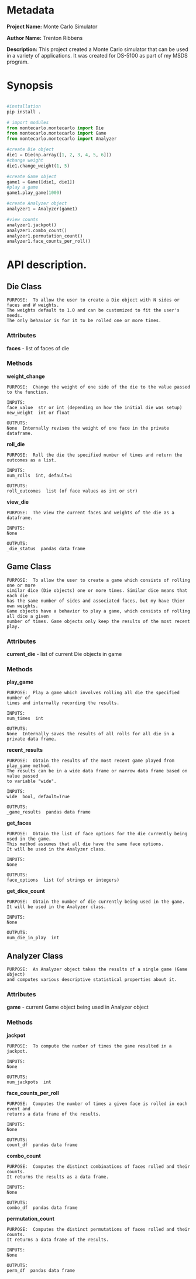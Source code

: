 # Metadata  
**Project Name:** Monte Carlo Simulator

**Author Name:** Trenton Ribbens

**Description:** This project created a Monte Carlo simulator that can be used in a variety of applications. It was created for DS-5100 as part of my MSDS program.

# Synopsis
```python

#installation
pip install .

# import modules
from montecarlo.montecarlo import Die
from montecarlo.montecarlo import Game
from montecarlo.montecarlo import Analyzer

#create Die object
die1 = Die(np.array([1, 2, 3, 4, 5, 6]))
#change weight
die1.change_weight(1, 5)

#create Game object
game1 = Game([die1, die1])
#play a game
game1.play_game(1000)

#create Analyzer object
analyzer1 = Analyzer(game1)

#view counts
analyzer1.jackpot()
analyzer1.combo_count()
analyzer1.permutation_count()
analyzer1.face_counts_per_roll()

```

# API description. 

## Die Class

    PURPOSE:  To allow the user to create a Die object with N sides or faces and W weights.
    The weights default to 1.0 and can be customized to fit the user's needs.
    The only behavior is for it to be rolled one or more times.

### Attributes

**faces** - list of faces of die

### Methods

**weight_change**
    
    PURPOSE:  Change the weight of one side of the die to the value passed to the function.

    INPUTS:  
    face_value  str or int (depending on how the initial die was setup)
    new_weight  int or float

    OUTPUTS:
    None  Internally revises the weight of one face in the private dataframe.

**roll_die**
    
    PURPOSE:  Roll the die the specified number of times and return the outcomes as a list.
        
    INPUTS:
    num_rolls  int, default=1

    OUTPUTS:
    roll_outcomes  list (of face values as int or str)

**view_die**

    PURPOSE:  The view the current faces and weights of the die as a dataframe.
        
    INPUTS:
    None

    OUTPUTS:
    _die_status  pandas data frame


## Game Class

    PURPOSE:  To allow the user to create a game which consists of rolling one or more
    similar dice (Die objects) one or more times. Similar dice means that each die
    has the same number of sides and associated faces, but my have thier own weights.
    Game objects have a behavior to play a game, which consists of rolling all dice a given
    number of times. Game objects only keep the results of the most recent play.

### Attributes

**current_die** - list of current Die objects in game

### Methods

**play_game**

    PURPOSE:  Play a game which involves rolling all die the specified number of 
    times and internally recording the results.
        
    INPUTS:
    num_times  int

    OUTPUTS:
    None  Internally saves the results of all rolls for all die in a private data frame.

**recent_results**

    PURPOSE:  Obtain the results of the most recent game played from play_game method.
    The results can be in a wide data frame or narrow data frame based on value passed 
    to variable "wide".

    INPUTS:
    wide  bool, default=True

    OUTPUTS:
    _game_results  pandas data frame
    
**get_faces**

    PURPOSE:  Obtain the list of face options for the die currently being used in the game.
    This method assumes that all die have the same face options.
    It will be used in the Analyzer class.
        
    INPUTS:
    None

    OUTPUTS:
    face_options  list (of strings or integers)
    
**get_dice_count**

    PURPOSE:  Obtain the number of die currently being used in the game.
    It will be used in the Analyzer class.
        
    INPUTS:
    None

    OUTPUTS:
    num_die_in_play  int
    

## Analyzer Class

    PURPOSE:  An Analyzer object takes the results of a single game (Game object)
    and computes various descriptive statistical properties about it.
    
### Attributes

**game** - current Game object being used in Analyzer object

### Methods

**jackpot**

    PURPOSE:  To compute the number of times the game resulted in a jackpot.
        
    INPUTS:
    None

    OUTPUTS:
    num_jackpots  int

**face_counts_per_roll**

    PURPOSE:  Computes the number of times a given face is rolled in each event and
    returns a data frame of the results.
        
    INPUTS:
    None

    OUTPUTS:
    count_df  pandas data frame

**combo_count**

    PURPOSE:  Computes the distinct combinations of faces rolled and their counts.
    It returns the results as a data frame.
        
    INPUTS:
    None

    OUTPUTS:
    combo_df  pandas data frame
    
**permutation_count**

    PURPOSE:  Computes the distinct permutations of faces rolled and their counts.
    It returns a data frame of the results.
        
    INPUTS:
    None

    OUTPUTS:
    perm_df  pandas data frame
    
